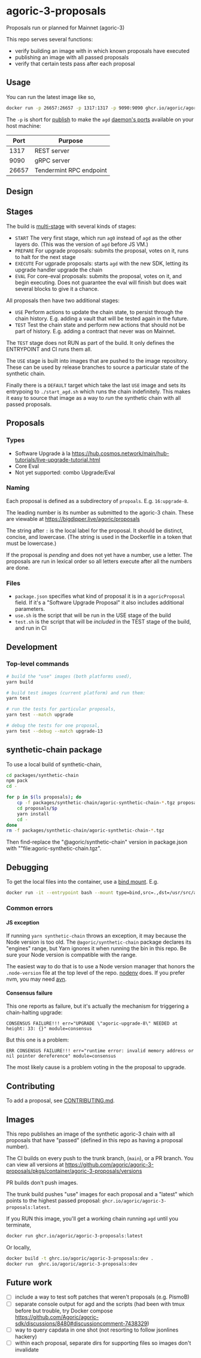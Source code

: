 # agoric-3-proposals

Proposals run or planned for Mainnet (agoric-3)

This repo serves several functions:

- verify building an image with in which known proposals have executed
- publishing an image with all passed proposals
- verify that certain tests pass after each proposal

## Usage

You can run the latest image like so,

```sh
docker run -p 26657:26657 -p 1317:1317 -p 9090:9090 ghcr.io/agoric/agoric-3-proposals:latest
```

The `-p` is short for [publish](https://docs.docker.com/network/#published-ports) to make the `agd` [daemon's ports](https://docs.cosmos.network/v0.46/core/grpc_rest.html) available on your host machine:

| Port | Purpose |
| --- | --- |
| 1317 | REST server |
| 9090 | gRPC server |
| 26657| Tendermint RPC endpoint |

## Design

## Stages

The build is [multi-stage](https://docs.docker.com/build/building/multi-stage/) with several kinds of stages:

- `START` The very first stage, which run `ag0` instead of `agd` as the other layers do. (This was the version of `agd` before JS VM.)
- `PREPARE` For upgrade proposals: submits the proposal, votes on it, runs to halt for the next stage
- `EXECUTE` For ugprade proposals: starts `agd` with the new SDK, letting its upgrade handler upgrade the chain
- `EVAL` For core-eval proposals: submits the proposal, votes on it, and begin executing. Does not guarantee the eval will finish but does wait several blocks to give it a chance.

All proposals then have two additional stages:

- `USE` Perform actions to update the chain state, to persist through the chain history. E.g. adding a vault that will be tested again in the future.
- `TEST` Test the chain state and perform new actions that should not be part of history. E.g. adding a contract that never was on Mainnet.

The `TEST` stage does not RUN as part of the build. It only defines the ENTRYPOINT and CI runs them all.

The `USE` stage is built into images that are pushed to the image repository. These can be used by release branches to source a particular state of the synthetic chain.

Finally there is a `DEFAULT` target which take the last `USE` image and sets its entrypoing to `./start_agd.sh` which runs the chain indefinitely. This makes it easy to source that image as a way to _run_ the synthetic chain with all passed proposals.

## Proposals

### Types

- Software Upgrade à la https://hub.cosmos.network/main/hub-tutorials/live-upgrade-tutorial.html
- Core Eval
- Not yet supported: combo Upgrade/Eval

### Naming

Each proposal is defined as a subdirectory of `propoals`. E.g. `16:upgrade-8`.

The leading number is its number as submitted to the agoric-3 chain. These are viewable at https://bigdipper.live/agoric/proposals

The string after `:` is the local label for the proposal. It should be distinct, concise, and lowercase. (The string is used in the Dockerfile in a token that must be lowercase.)

If the proposal is _pending_ and does not yet have a number, use a letter. The proposals are run in lexical order so all letters execute after all the numbers are done.

### Files

- `package.json` specifies what kind of proposal it is in a `agoricProposal` field. If it's a "Software Upgrade Proposal" it also includes additional parameters.
- `use.sh` is the script that will be run in the USE stage of the build
- `test.sh` is the script that will be _included_ in the TEST stage of the build, and run in CI

## Development

### Top-level commands

```sh
# build the "use" images (both platforms used),
yarn build

# build test images (current platform) and run them:
yarn test

# run the tests for particular proposals,
yarn test --match upgrade

# debug the tests for one proposal,
yarn test --debug --match upgrade-13
```

## synthetic-chain package

To use a local build of synthetic-chain,

```sh
cd packages/synthetic-chain
npm pack
cd -

for p in $(ls proposals); do
    cp -f packages/synthetic-chain/agoric-synthetic-chain-*.tgz proposals/$p/agoric-synthetic-chain.tgz
    cd proposals/$p
    yarn install
    cd -
done
rm -f packages/synthetic-chain/agoric-synthetic-chain-*.tgz
```

Then find-replace the "@agoric/synthetic-chain" version in package.json with ""file:agoric-synthetic-chain.tgz".

## Debugging

To get the local files into the container, use a [bind mount](https://docs.docker.com/storage/bind-mounts/). E.g.

```sh
docker run -it --entrypoint bash --mount type=bind,src=.,dst=/usr/src/a3p ghcr.io/agoric/agoric-3-proposals:use-upgrade-8
```

### Common errors

#### JS exception

If running `yarn synthetic-chain` throws an exception, it may because the Node version is too old. The `@agoric/synthetic-chain` package declares its "engines" range, but Yarn ignores it when running the bin in this repo. Be sure your Node version is compatible with the range.

The easiest way to do that is to use a Node version manager that honors the `.node-version` file at the top level of the repo. [nodenv](https://github.com/nodenv/nodenv) does. If you prefer nvm, you may need [avn](https://github.com/wbyoung/avn).

#### Consensus failure

This one reports as failure, but it's actually the mechanism for triggering a chain-halting upgrade:

```text
CONSENSUS FAILURE!!! err="UPGRADE \"agoric-upgrade-8\" NEEDED at height: 33: {}" module=consensus
```

But this one is a problem:

```text
ERR CONSENSUS FAILURE!!! err="runtime error: invalid memory address or nil pointer dereference" module=consensus
```

The most likely cause is a problem voting in the the proposal to upgrade.

## Contributing

To add a proposal, see [CONTRIBUTING.md](./CONTRIBUTING.md).

## Images

This repo publishes an image of the synthetic agoric-3 chain with all proposals that have "passed" (defined in this repo as having a proposal number).

The CI builds on every push to the trunk branch, (`main`), or a PR branch. You can view all versions at https://github.com/agoric/agoric-3-proposals/pkgs/container/agoric-3-proposals/versions

PR builds don't push images.

The trunk build pushes "use" images for each proposal and a "latest" which points to the highest passed proposal: `ghcr.io/agoric/agoric-3-proposals:latest`.

If you RUN this image, you'll get a working chain running `agd` until you terminate,

```sh
docker run ghcr.io/agoric/agoric-3-proposals:latest
```

Or locally,

```sh
docker build -t ghrc.io/agoric/agoric-3-proposals:dev .
docker run  ghrc.io/agoric/agoric-3-proposals:dev
```

## Future work

- [ ] include a way to test soft patches that weren't proposals (e.g. PismoB)
- [ ] separate console output for agd and the scripts (had been with tmux before but trouble, try Docker compose https://github.com/Agoric/agoric-sdk/discussions/8480#discussioncomment-7438329)
- [ ] way to query capdata in one shot (not resorting to follow jsonlines hackery)
- [ ] within each proposal, separate dirs for supporting files so images don't invalidate
